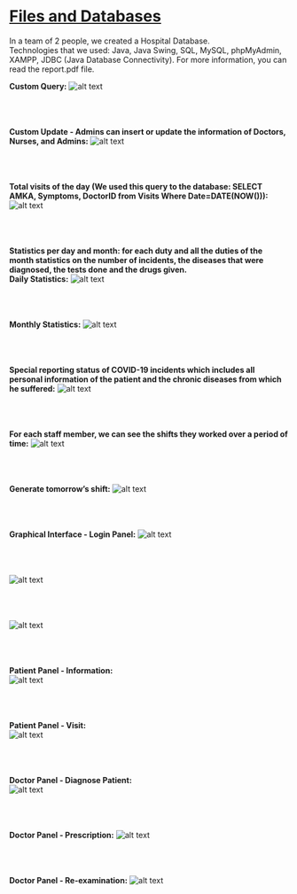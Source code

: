 # [Files and Databases](https://www.csd.uoc.gr/CSD/index.jsp?content=courses_catalog&openmenu=demoAcc3&lang=en&course=24)  

In a team of 2 people, we created a Hospital Database.  
Technologies that we used: Java, Java Swing, SQL, MySQL, phpMyAdmin, XAMPP, JDBC (Java Database Connectivity).
For more information, you can read the report.pdf file.  

**Custom Query:**
![alt text](https://github.com/georgeleve/CS360/blob/main/images/image1.jpg)<br/><br/><br/><br/>

**Custom Update - Admins can insert or update the information of Doctors, Nurses, and Admins:**
![alt text](https://github.com/georgeleve/CS360/blob/main/images/image2.jpg)<br/><br/><br/><br/>

**Total visits of the day (We used this query to the database: SELECT AMKA, Symptoms, DoctorID from Visits Where Date=DATE(NOW())):**
![alt text](https://github.com/georgeleve/CS360/blob/main/images/image3.jpg)<br/><br/><br/><br/>

**Statistics per day and month: for each duty and all the duties of the month statistics on the number of incidents, the diseases
that were diagnosed, the tests done and the drugs given.**<br/>
**Daily Statistics:**
![alt text](https://github.com/georgeleve/CS360/blob/main/images/image4.jpg)<br/><br/><br/><br/>

**Monthly Statistics:**
![alt text](https://github.com/georgeleve/CS360/blob/main/images/image5.jpg)<br/><br/><br/><br/>

**Special reporting status of COVID-19 incidents which includes all 
personal information of the patient and the chronic diseases from which he suffered:**
![alt text](https://github.com/georgeleve/CS360/blob/main/images/image6.jpg)<br/><br/><br/><br/>

**For each staff member, we can see the shifts they worked over a period of time:**
![alt text](https://github.com/georgeleve/CS360/blob/main/images/image7.jpg)<br/><br/><br/><br/>

**Generate tomorrow’s shift:**
![alt text](https://github.com/georgeleve/CS360/blob/main/images/image8.jpg)<br/><br/><br/><br/>

**Graphical Interface - Login Panel:**
![alt text](https://github.com/georgeleve/CS360/blob/main/images/image9.jpg)<br/><br/><br/><br/>

![alt text](https://github.com/georgeleve/CS360/blob/main/images/image10.jpg)<br/><br/><br/><br/>

![alt text](https://github.com/georgeleve/CS360/blob/main/images/image16.jpg)<br/><br/><br/><br/>

**Patient Panel - Information:**                           
![alt text](https://github.com/georgeleve/CS360/blob/main/images/image11.jpg)<br/><br/><br/><br/>

**Patient Panel - Visit:**  
![alt text](https://github.com/georgeleve/CS360/blob/main/images/image12.jpg)<br/><br/><br/><br/>

**Doctor Panel - Diagnose Patient:**  
![alt text](https://github.com/georgeleve/CS360/blob/main/images/image13.jpg)<br/><br/><br/><br/>

**Doctor Panel - Prescription:**
![alt text](https://github.com/georgeleve/CS360/blob/main/images/image14.jpg)<br/><br/><br/><br/>

**Doctor Panel - Re-examination:**
![alt text](https://github.com/georgeleve/CS360/blob/main/images/image15.jpg)<br/><br/><br/><br/>


